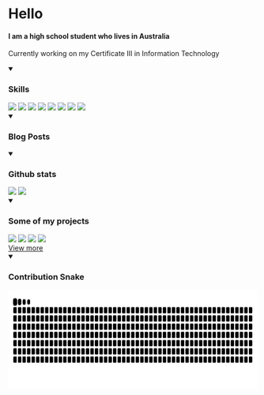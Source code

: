 <h1>Hello</h1>
<h4>I am a high school student who lives in Australia</h4>
<p>Currently working on my Certificate III in Information Technology</p>

<details open>
    <summary><h3>Skills</h3></summary>
    <img src="https://cdn.jsdelivr.net/gh/devicons/devicon@latest/icons/react/react-original.svg" width="10%"></a>
    <img src="https://cdn.jsdelivr.net/gh/devicons/devicon@latest/icons/nodejs/nodejs-original.svg" width="10%"></a>
    <img src="https://cdn.jsdelivr.net/gh/devicons/devicon@latest/icons/firebase/firebase-original.svg" width="10%"></a>
    <img src="https://cdn.jsdelivr.net/gh/devicons/devicon@latest/icons/typescript/typescript-original.svg" width="10%"></a>
    <img src="https://cdn.jsdelivr.net/gh/devicons/devicon@latest/icons/vscode/vscode-original.svg" width="10%"></a>
    <img src="https://cdn.jsdelivr.net/gh/devicons/devicon@latest/icons/git/git-original.svg" width="10%"></a>
    <img src="https://cdn.jsdelivr.net/gh/devicons/devicon@latest/icons/docker/docker-original.svg" width="10%"></a>
    <img src="https://cdn.jsdelivr.net/gh/devicons/devicon@latest/icons/ubuntu/ubuntu-original.svg" width="10%"></a>
</details>

<details open>
    <summary><h3>Blog Posts</h3></summary>
    <!-- BLOG-POST-LIST:START -->
    <!-- BLOG-POST-LIST:END -->
</details> 


<details open>
    <summary><h3>Github stats</h3></summary>
    <img height=200 src="https://github-readme-stats.vercel.app/api?username=jackwellerreal&show_icons=true&theme=github_dark_dimmed&hide_border=True">
    <img height=200 src="https://github-readme-stats.vercel.app/api/top-langs/?username=jackwellerreal&layout=donut&theme=github_dark_dimmed&hide_border=True">
</details> 

<details open>
    <summary><h3>Some of my projects</h3></summary>
    <a href="https://github.com/What-Question-Mark/CampusRoute"><img src="https://github-readme-stats.vercel.app/api/pin/?username=jackwellerreal&repo=CampusRoute&theme=github_dark_dimmed&hide_border=True"></a>
    <a href="https://github.com/What-Question-Mark/Konnect"><img src="https://github-readme-stats.vercel.app/api/pin/?username=jackwellerreal&repo=konnect&theme=github_dark_dimmed&hide_border=True"></a>
    <a href="https://github.com/What-Question-Mark/chat"><img src="https://github-readme-stats.vercel.app/api/pin/?username=jackwellerreal&repo=chat&theme=github_dark_dimmed&hide_border=True"></a>   
    <a href="https://github.com/What-Question-Mark/nodejs-maze"><img src="https://github-readme-stats.vercel.app/api/pin/?username=jackwellerreal&repo=nodejs-maze&theme=github_dark_dimmed&hide_border=True"></a><br>
    <a href=https://github.com/jackwellerreal?tab=repositories>View more</a>
</details> 


<details open>
    <summary><h3>Contribution Snake</h3></summary>
    <img height=200 src="https://github.com/jackwellerreal/jackwellerreal/blob/output/snake-dark.svg">
</details> 

